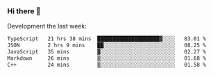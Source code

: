 ### Hi there 👋

Development the last week:
<!--START_SECTION:waka-->

```txt
TypeScript   21 hrs 38 mins  ████████████████████▓░░░░   83.01 %
JSON         2 hrs 9 mins    ██░░░░░░░░░░░░░░░░░░░░░░░   08.25 %
JavaScript   35 mins         ▓░░░░░░░░░░░░░░░░░░░░░░░░   02.27 %
Markdown     26 mins         ▒░░░░░░░░░░░░░░░░░░░░░░░░   01.68 %
C++          24 mins         ▒░░░░░░░░░░░░░░░░░░░░░░░░   01.58 %
```

<!--END_SECTION:waka-->

<!--
**JASONPANGGO/jasonpanggo** is a ✨ _special_ ✨ repository because its `README.md` (this file) appears on your GitHub profile.

Here are some ideas to get you started:

- 🔭 I’m currently working on ...
- 🌱 I’m currently learning ...
- 👯 I’m looking to collaborate on ...
- 🤔 I’m looking for help with ...
- 💬 Ask me about ...
- 📫 How to reach me: ...
- 😄 Pronouns: ...
- ⚡ Fun fact: ...
-->
